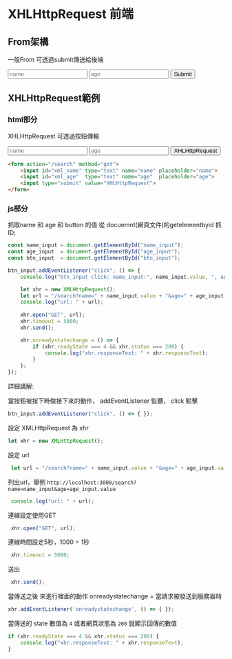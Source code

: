 # XHLHttpRequest 前端

## From架構
一般From 可透過submit傳送給後端
<form action="/search" method="get">
    <input type="text" name="name" placeholder="name">
    <input type="text" name="age" placeholder="age">
    <input type="submit" value="Submit">
</form>

##



##  XHLHttpRequest範例
### html部分
<p>XHLHttpRequest 可透過按鈕傳輸</p>
<form action="/search" method="get">
    <input id="xml_name" type="text" name="name" placeholder="name">
    <input id="xml_age"  type="text" name="age"  placeholder="age">
    <input type="submit" value="XHLHttpRequest">
</form>

```html
<form action="/search" method="get">
    <input id="xml_name" type="text" name="name" placeholder="name">
    <input id="xml_age"  type="text" name="age"  placeholder="age">
    <input type="submit" value="XHLHttpRequest">
</form>
```


### js部分
抓取name 和 age 和 button 的值
從 docuemnt(網頁文件)的getelementbyid 抓 ID; 
```js
const name_input = document.getElementById("name_input");
const age_input  = document.getElementById("age_input");
const btn_input  = document.getElementById("btn_input");
```


```js
btn_input.addEventListener("click", () => {
    console.log("btn_input click: name_input:", name_input.value, ", age_input:", age_input.value);

    let xhr = new XMLHttpRequest();
    let url = "/search?name=" + name_input.value + "&age=" + age_input.value;
    console.log("url: " + url);
 
    xhr.open("GET", url);
    xhr.timeout = 5000;
    xhr.send();

    xhr.onreadystatechange = () => {
        if (xhr.readyState === 4 && xhr.status === 200) {
            console.log("xhr.responseText: " + xhr.responseText);
        }
    };
});

```
詳細講解:

當按鈕被按下時做接下來的動作， addEventListener 監聽， click 點擊
```js
btn_input.addEventListener("click", () => { });
```
設定 XMLHttpRequest 為 xhr
```js
let xhr = new XMLHttpRequest();
```

設定 url
```js
 let url = "/search?name=" + name_input.value + "&age=" + age_input.value;
```
列出url，舉例 `http://localhost:3000/search?name=name_input&age=age_input.value`
```js
 console.log("url: " + url);
```
連線設定使用GET
```js
 xhr.open("GET", url);
```
連線時間設定5秒，1000 = 1秒
```js
 xhr.timeout = 5000;
```

送出
```js
 xhr.send();
```

當傳送之後 來進行裡面的動作  onreadystatechange = 當請求被發送到服務器時
```js
xhr.addEventListener('onreadystatechange', () => { });
```

當傳送的 state 數值為 `4` 或者網頁狀態為 `200` 就顯示回傳的數值
```js 
if (xhr.readyState === 4 && xhr.status === 200) {
    console.log("xhr.responseText: " + xhr.responseText);
}
```


 












